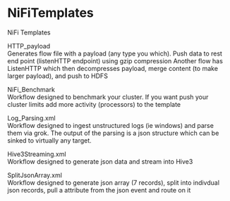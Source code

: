 # NiFiTemplates
NiFi Templates

HTTP_payload <br>
Generates flow file with a payload (any type you which).  Push data to rest end point (listenHTTP endpoint) using gzip compression
Another flow has ListenHTTP which then decompresses payload, merge content (to make larger payload), and push to HDFS


NiFi_Benchmark <br>
Workflow designed to benchmark your cluster.  If you want push your cluster limits add more activity (processors) to the template

Log_Parsing.xml <br>
Workflow designed to ingest unstructured logs (ie windows) and parse them via grok.  The output of the parsing is a json structure which can be sinked to virtually any target.



Hive3Streaming.xml <br>
Workflow designed to generate json data and stream into Hive3

SplitJsonArray.xml <br>
Workflow designed to generate json array (7 records), split into indivdual json records, pull a attribute from the json event and route on it
